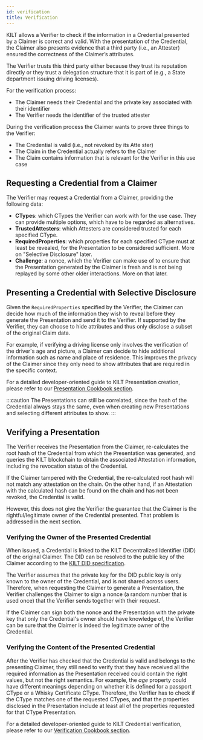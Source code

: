```yaml
---
id: verification
title: Verification
---
```


KILT allows a Verifier to check if the information in a Credential presented by a Claimer is correct and valid.
With the presentation of the Credential, the Claimer also presents evidence that a third party (i.e., an Attester) ensured the correctness of the Claimer’s attributes.

The Verifier trusts this third party either because they trust its reputation directly or they trust a delegation structure that it is part of (e.g., a State department issuing driving licenses).

For the verification process:

- The Claimer needs their Credential and the private key associated with their identifier
- The Verifier needs the identifier of the trusted attester

During the verification process the Claimer wants to prove three things to the Verifier:

- The Credential is valid (i.e., not revoked by its Atte ster)
- The Claim in the Credential actually refers to the Claimer 
- The Claim contains information that is relevant for the Verifier in this use case

## Requesting a Credential from a Claimer

The Verifier may request a Credential from a Claimer, providing the following data:
- **CTypes**: which CTypes the Verifier can work with for the use case. They can provide multiple options, which have to be regarded as alternatives.
- **TrustedAttesters**: which Attesters are considered trusted for each specified CType.
- **RequiredProperties**: which properties for each specified CType must at least be revealed, for the Presentation to be considered sufficient. More on "Selective Disclosure" later.
- **Challenge**: a nonce, which the Verifier can make use of to ensure that the Presentation generated by the Claimer is fresh and is not being replayed by some other older interactions. More on that later.

## Presenting a Credential with Selective Disclosure

Given the `RequiredProperties` specified by the Verifier, the Claimer can decide how much of the information they wish to reveal before they generate the Presentation and send it to the Verifier.
If supported by the Verifier, they can choose to hide attributes and thus only disclose a subset of the original Claim data.

For example, if verifying a driving license only involves the verification of the driver's age and picture, a Claimer can decide to hide additional information such as name and place of residence.
This improves the privacy of the Claimer since they only need to show attributes that are required in the specific context.

For a detailed developer-oriented guide to KILT Presentation creation, please refer to our [Presentation Cookbook section](../../develop/01_sdk/02_cookbook/04_claiming/04_presentation_creation.md).

:::caution
The Presentations can still be correlated, since the hash of the Credential always stays the same, even when creating new Presentations and selecting different attributes to show.
:::

## Verifying a Presentation

The Verifier receives the Presentation from the Claimer, re-calculates the root hash of the Credential from which the Presentation was generated, and queries the KILT blockchain to obtain the associated Attestation information, including the revocation status of the Credential.

If the Claimer tampered with the Credential, the re-calculated root hash will not match any attestation on the chain.
On the other hand, if an Attestation with the calculated hash can be found on the chain and has not been revoked, the Credential is valid.

However, this does not give the Verifier the guarantee that the Claimer is the rightful/legitimate owner of the Credential presented.
That problem is addressed in the next section.

### Verifying the Owner of the Presented Credential

When issued, a Credential is linked to the KILT Decentralized Identifier (DID) of the original Claimer.
The DID can be resolved to the public key of the Claimer according to the [KILT DID specification](https://github.com/KILTprotocol/kilt-did-driver/blob/master/docs/did-spec/spec.md).

The Verifier assumes that the private key for the DID public key is only known to the owner of the Credential, and is not shared across users.
Therefore, when requesting the Claimer to generate a Presentation, the Verifier challenges the Claimer to sign a nonce (a random number that is used once) that the Verifier sends together with their request.

If the Claimer can sign both the nonce and the Presentation with the private key that only the Credential's owner should have knowledge of, the Verifier can be sure that the Claimer is indeed the legitimate owner of the Credential.

### Verifying the Content of the Presented Credential

After the Verifier has checked that the Credential is valid and belongs to the presenting Claimer, they still need to verify that they have received all the required information as the Presentation received could contain the right values, but not the right semantics.
For example, the _age_ property could have different meanings depending on whether it is defined for a passport CType or a Whisky Certificate CType.
Therefore, the Verifier has to check if the CType matches one of the requested CTypes, and that the properties disclosed in the Presentation include at least all of the properties requested for that CType Presentation.

For a detailed developer-oriented guide to KILT Credential verification, please refer to our [Verification Cookbook section](../../develop/01_sdk/02_cookbook/04_claiming/05_presentation_verification.md).
